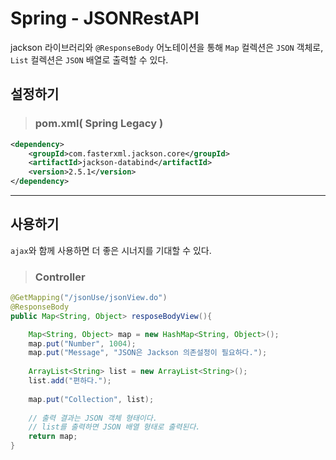 # Spring - JSONRestAPI
jackson 라이브러리와 ```@ResponseBody``` 어노테이션을 통해 ```Map``` 컬렉션은 ```JSON``` 객체로, ```List``` 컬렉션은 ```JSON``` 배열로 출력할 수 있다.

## 설정하기
> ### pom.xml( Spring Legacy )
```xml
<dependency>
    <groupId>com.fasterxml.jackson.core</groupId>
    <artifactId>jackson-databind</artifactId>
    <version>2.5.1</version>
</dependency>
```

***
## 사용하기
```ajax```와 함께 사용하면 더 좋은 시너지를 기대할 수 있다.
> ### Controller
```java
@GetMapping("/jsonUse/jsonView.do")
@ResponseBody
public Map<String, Object> resposeBodyView(){

    Map<String, Object> map = new HashMap<String, Object>();
    map.put("Number", 1004);
    map.put("Message", "JSON은 Jackson 의존설정이 필요하다.");
    
    ArrayList<String> list = new ArrayList<String>();
    list.add("편하다.");
    
    map.put("Collection", list);
    
    // 출력 결과는 JSON 객체 형태이다.
    // list를 출력하면 JSON 배열 형태로 출력된다.
    return map;
}
```